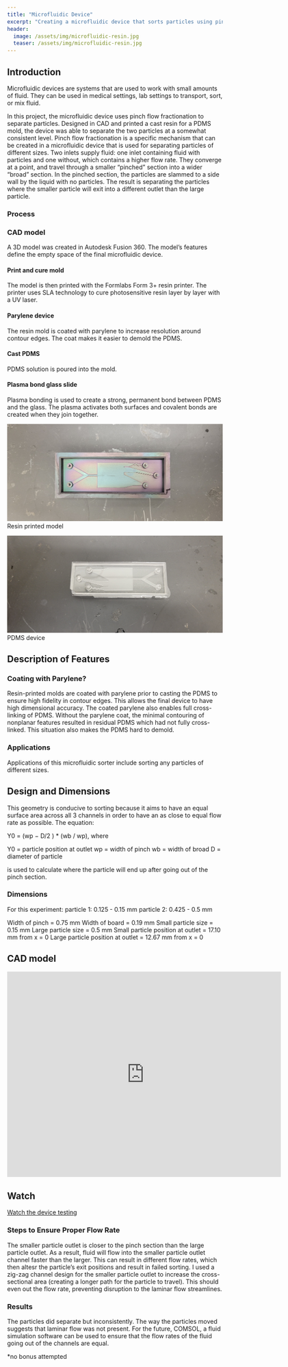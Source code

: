 ```yaml
---
title: "Microfluidic Device"
excerpt: "Creating a microfluidic device that sorts particles using pinch flow fractionation" 
header:
  image: /assets/img/microfluidic-resin.jpg
  teaser: /assets/img/microfluidic-resin.jpg
---
```

## Introduction 
Microfluidic devices are systems that are used to work with small amounts of fluid. They can be used in medical settings, lab settings to transport, sort, or mix fluid.

In this project, the microfluidic device uses pinch flow fractionation to separate particles. Designed in CAD and printed a cast resin for a PDMS mold, the device was able to separate the two particles at a somewhat consistent level. Pinch flow fractionation is a specific mechanism that can be created in a microfluidic device that is used for separating particles of different sizes. Two inlets supply fluid: one inlet containing fluid with particles and one without, which contains a higher flow rate. They converge at a point, and travel through a smaller “pinched” section into a wider “broad” section. In the pinched section, the particles are slammed to a side wall by the liquid with no particles. The result is separating the particles where the smaller particle will exit into a different outlet than the large particle.


### Process
### CAD model
A 3D model was created in Autodesk Fusion 360. The model’s features define the empty space of the final microfluidic device. 

#### Print and cure mold 
The model is then printed with the Formlabs Form 3+ resin printer. The printer uses SLA technology to cure photosensitive resin layer by layer with a UV laser.

#### Parylene device 
The resin mold is coated with parylene to increase resolution around contour edges. The coat makes it easier to demold the PDMS.

#### Cast PDMS
PDMS solution is poured into the mold. 

#### Plasma bond glass slide
Plasma bonding is used to create a strong, permanent bond between PDMS and the glass. The plasma activates both surfaces and covalent bonds are created when they join together.

![microfluidicdevice](/assets/img/microfluidic-resin.jpg)
Resin printed model

![PDMScast](/assets/img/microfluidic-pdms.jpg)
PDMS device

## Description of Features
### Coating with Parylene?
Resin-printed molds are coated with parylene prior to casting the PDMS to ensure high fidelity in contour edges. This allows the final device to have high dimensional accuracy. The coated parylene also enables full cross-linking of PDMS. Without the parylene coat, the minimal contouring of nonplanar features resulted in residual PDMS which had not fully cross-linked. This situation also makes the PDMS hard to demold. 

### Applications
Applications of this microfluidic sorter include sorting any particles of different sizes.


## Design and Dimensions

This geometry is conducive to sorting because it aims to have an equal surface area across all 3 channels in order to have an as close to equal flow rate as possible. The equation:

Y0 = (wp − D/2 ) * (wb / wp), where

Y0 = particle position at outlet
wp = width of pinch
wb = width of broad
D = diameter of particle

is used to calculate where the particle will end up after going out of the pinch section.

### Dimensions

For this experiment:
particle 1: 0.125 - 0.15 mm
particle 2: 0.425 - 0.5 mm

Width of pinch = 0.75 mm
Width of board = 0.19 mm
Small particle size = 0.15 mm
Large particle size = 0.5 mm 
Small particle position at outlet = 17.10 mm from x = 0
Large particle position at outlet = 12.67 mm from x = 0

## CAD model
<iframe src="https://vanderbilt643.autodesk360.com/shares/public/SH286ddQT78850c0d8a4ce364c9d70b89280?mode=embed" width="640" height="480" allowfullscreen="true" webkitallowfullscreen="true" mozallowfullscreen="true"  frameborder="0"></iframe>

## Watch
[Watch the device testing](https://youtu.be/fqPoehCZjDY)

### Steps to Ensure Proper Flow Rate

The smaller particle outlet is closer to the pinch section than the large particle outlet. As a result, fluid will flow into the smaller particle outlet channel faster than the larger. This can result in different flow rates, which then altesr the particle’s exit positions and result in failed sorting. I used a zig-zag channel design for the smaller particle outlet to increase the cross-sectional area (creating a longer path for the particle to travel). This should even out the flow rate, preventing disruption to the laminar flow streamlines. 

### Results
The particles did separate but inconsistently. The way the particles moved suggests that laminar flow was not present. For the future, COMSOL, a fluid simulation software can be used to ensure that the flow rates of the fluid going out of the channels are equal.

*no bonus attempted


